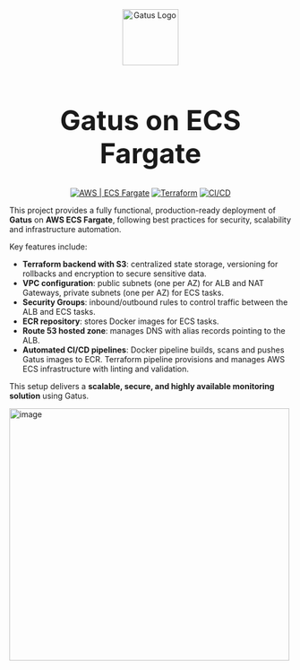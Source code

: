 <div align="center">
  <img width="100" height="100" alt="Gatus Logo" src="https://github.com/user-attachments/assets/bb670d76-1282-4bad-a9e9-4190d9f43410" />
  <h1 style="font-size: 3.5em;"> Gatus on ECS Fargate</h1>

  <p>
    <a href="#"><img src="https://img.shields.io/badge/Cloud-AWS-FF9900?logo=amazon-aws" alt="AWS | ECS Fargate"></a>
    <a href="#"><img src="https://img.shields.io/badge/IaC-Terraform-623CE4?logo=terraform" alt="Terraform"></a>
    <a href="#"><img src="https://img.shields.io/badge/CI/CD-GitHub_Actions-2088FF?logo=github-actions" alt="CI/CD"></a>
  </p>
</div>

This project provides a fully functional, production-ready deployment of **Gatus** on **AWS ECS Fargate**, following best practices for security, scalability and infrastructure automation. 

Key features include:
- **Terraform backend with S3**: centralized state storage, versioning for rollbacks and encryption to secure sensitive data.
- **VPC configuration**: public subnets (one per AZ) for ALB and NAT Gateways, private subnets (one per AZ) for ECS tasks.
- **Security Groups**: inbound/outbound rules to control traffic between the ALB and ECS tasks.
- **ECR repository**: stores Docker images for ECS tasks.
- **Route 53 hosted zone**: manages DNS with alias records pointing to the ALB.
- **Automated CI/CD pipelines**: Docker pipeline builds, scans and pushes Gatus images to ECR. Terraform pipeline provisions and manages AWS ECS infrastructure with linting and validation.

This setup delivers a **scalable, secure, and highly available monitoring solution** using Gatus.

<img width="500" height="450" alt="image" src="https://github.com/user-attachments/assets/7bb41c48-02fb-48e4-92bb-31dbbb8834c4" />
